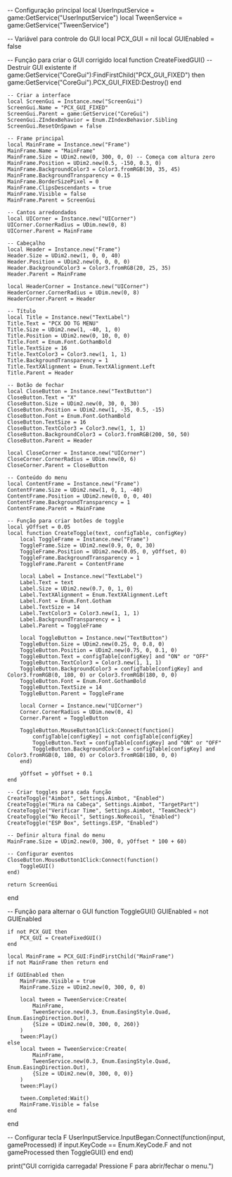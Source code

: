 -- Configuração principal
local UserInputService = game:GetService("UserInputService")
local TweenService = game:GetService("TweenService")

-- Variável para controle do GUI
local PCX_GUI = nil
local GUIEnabled = false

-- Função para criar o GUI corrigido
local function CreateFixedGUI()
    -- Destruir GUI existente
    if game:GetService("CoreGui"):FindFirstChild("PCX_GUI_FIXED") then
        game:GetService("CoreGui").PCX_GUI_FIXED:Destroy()
    end

    -- Criar a interface
    local ScreenGui = Instance.new("ScreenGui")
    ScreenGui.Name = "PCX_GUI_FIXED"
    ScreenGui.Parent = game:GetService("CoreGui")
    ScreenGui.ZIndexBehavior = Enum.ZIndexBehavior.Sibling
    ScreenGui.ResetOnSpawn = false

    -- Frame principal
    local MainFrame = Instance.new("Frame")
    MainFrame.Name = "MainFrame"
    MainFrame.Size = UDim2.new(0, 300, 0, 0) -- Começa com altura zero
    MainFrame.Position = UDim2.new(0.5, -150, 0.3, 0)
    MainFrame.BackgroundColor3 = Color3.fromRGB(30, 35, 45)
    MainFrame.BackgroundTransparency = 0.15
    MainFrame.BorderSizePixel = 0
    MainFrame.ClipsDescendants = true
    MainFrame.Visible = false
    MainFrame.Parent = ScreenGui

    -- Cantos arredondados
    local UICorner = Instance.new("UICorner")
    UICorner.CornerRadius = UDim.new(0, 8)
    UICorner.Parent = MainFrame

    -- Cabeçalho
    local Header = Instance.new("Frame")
    Header.Size = UDim2.new(1, 0, 0, 40)
    Header.Position = UDim2.new(0, 0, 0, 0)
    Header.BackgroundColor3 = Color3.fromRGB(20, 25, 35)
    Header.Parent = MainFrame

    local HeaderCorner = Instance.new("UICorner")
    HeaderCorner.CornerRadius = UDim.new(0, 8)
    HeaderCorner.Parent = Header

    -- Título
    local Title = Instance.new("TextLabel")
    Title.Text = "PCX DO TG MENU"
    Title.Size = UDim2.new(1, -40, 1, 0)
    Title.Position = UDim2.new(0, 10, 0, 0)
    Title.Font = Enum.Font.GothamBold
    Title.TextSize = 16
    Title.TextColor3 = Color3.new(1, 1, 1)
    Title.BackgroundTransparency = 1
    Title.TextXAlignment = Enum.TextXAlignment.Left
    Title.Parent = Header

    -- Botão de fechar
    local CloseButton = Instance.new("TextButton")
    CloseButton.Text = "X"
    CloseButton.Size = UDim2.new(0, 30, 0, 30)
    CloseButton.Position = UDim2.new(1, -35, 0.5, -15)
    CloseButton.Font = Enum.Font.GothamBold
    CloseButton.TextSize = 16
    CloseButton.TextColor3 = Color3.new(1, 1, 1)
    CloseButton.BackgroundColor3 = Color3.fromRGB(200, 50, 50)
    CloseButton.Parent = Header

    local CloseCorner = Instance.new("UICorner")
    CloseCorner.CornerRadius = UDim.new(0, 6)
    CloseCorner.Parent = CloseButton

    -- Conteúdo do menu
    local ContentFrame = Instance.new("Frame")
    ContentFrame.Size = UDim2.new(1, 0, 1, -40)
    ContentFrame.Position = UDim2.new(0, 0, 0, 40)
    ContentFrame.BackgroundTransparency = 1
    ContentFrame.Parent = MainFrame

    -- Função para criar botões de toggle
    local yOffset = 0.05
    local function CreateToggle(text, configTable, configKey)
        local ToggleFrame = Instance.new("Frame")
        ToggleFrame.Size = UDim2.new(0.9, 0, 0, 30)
        ToggleFrame.Position = UDim2.new(0.05, 0, yOffset, 0)
        ToggleFrame.BackgroundTransparency = 1
        ToggleFrame.Parent = ContentFrame

        local Label = Instance.new("TextLabel")
        Label.Text = text
        Label.Size = UDim2.new(0.7, 0, 1, 0)
        Label.TextXAlignment = Enum.TextXAlignment.Left
        Label.Font = Enum.Font.Gotham
        Label.TextSize = 14
        Label.TextColor3 = Color3.new(1, 1, 1)
        Label.BackgroundTransparency = 1
        Label.Parent = ToggleFrame

        local ToggleButton = Instance.new("TextButton")
        ToggleButton.Size = UDim2.new(0.25, 0, 0.8, 0)
        ToggleButton.Position = UDim2.new(0.75, 0, 0.1, 0)
        ToggleButton.Text = configTable[configKey] and "ON" or "OFF"
        ToggleButton.TextColor3 = Color3.new(1, 1, 1)
        ToggleButton.BackgroundColor3 = configTable[configKey] and Color3.fromRGB(0, 180, 0) or Color3.fromRGB(180, 0, 0)
        ToggleButton.Font = Enum.Font.GothamBold
        ToggleButton.TextSize = 14
        ToggleButton.Parent = ToggleFrame

        local Corner = Instance.new("UICorner")
        Corner.CornerRadius = UDim.new(0, 4)
        Corner.Parent = ToggleButton

        ToggleButton.MouseButton1Click:Connect(function()
            configTable[configKey] = not configTable[configKey]
            ToggleButton.Text = configTable[configKey] and "ON" or "OFF"
            ToggleButton.BackgroundColor3 = configTable[configKey] and Color3.fromRGB(0, 180, 0) or Color3.fromRGB(180, 0, 0)
        end)

        yOffset = yOffset + 0.1
    end

    -- Criar toggles para cada função
    CreateToggle("Aimbot", Settings.Aimbot, "Enabled")
    CreateToggle("Mira na Cabeça", Settings.Aimbot, "TargetPart")
    CreateToggle("Verificar Time", Settings.Aimbot, "TeamCheck")
    CreateToggle("No Recoil", Settings.NoRecoil, "Enabled")
    CreateToggle("ESP Box", Settings.ESP, "Enabled")

    -- Definir altura final do menu
    MainFrame.Size = UDim2.new(0, 300, 0, yOffset * 100 + 60)

    -- Configurar eventos
    CloseButton.MouseButton1Click:Connect(function()
        ToggleGUI()
    end)

    return ScreenGui
end

-- Função para alternar o GUI
function ToggleGUI()
    GUIEnabled = not GUIEnabled
    
    if not PCX_GUI then
        PCX_GUI = CreateFixedGUI()
    end

    local MainFrame = PCX_GUI:FindFirstChild("MainFrame")
    if not MainFrame then return end

    if GUIEnabled then
        MainFrame.Visible = true
        MainFrame.Size = UDim2.new(0, 300, 0, 0)
        
        local tween = TweenService:Create(
            MainFrame,
            TweenService.new(0.3, Enum.EasingStyle.Quad, Enum.EasingDirection.Out),
            {Size = UDim2.new(0, 300, 0, 260)}
        )
        tween:Play()
    else
        local tween = TweenService:Create(
            MainFrame,
            TweenService.new(0.3, Enum.EasingStyle.Quad, Enum.EasingDirection.Out),
            {Size = UDim2.new(0, 300, 0, 0)}
        )
        tween:Play()
        
        tween.Completed:Wait()
        MainFrame.Visible = false
    end
end

-- Configurar tecla F
UserInputService.InputBegan:Connect(function(input, gameProcessed)
    if input.KeyCode == Enum.KeyCode.F and not gameProcessed then
        ToggleGUI()
    end
end)

print("GUI corrigida carregada! Pressione F para abrir/fechar o menu.")

